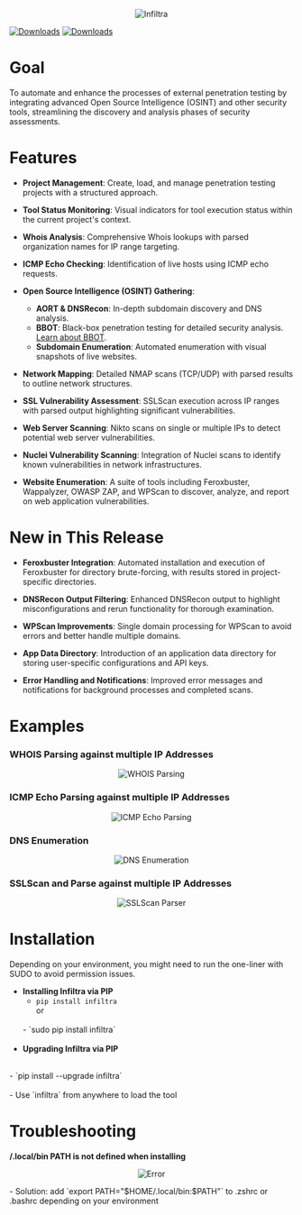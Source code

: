 <p align="center">
  <img src="https://github.com/jivy26/infiltra/blob/master/logo.png" alt="Infiltra">
</p>

[![Downloads](https://static.pepy.tech/badge/infiltra/month)](https://pepy.tech/project/infiltra) [![Downloads](https://static.pepy.tech/badge/infiltra/week)](https://pepy.tech/project/infiltra)

# Goal

To automate and enhance the processes of external penetration testing by integrating advanced Open Source Intelligence (OSINT) and other security tools, streamlining the discovery and analysis phases of security assessments.

# Features

- **Project Management**: Create, load, and manage penetration testing projects with a structured approach.

- **Tool Status Monitoring**: Visual indicators for tool execution status within the current project's context.

- **Whois Analysis**: Comprehensive Whois lookups with parsed organization names for IP range targeting.

- **ICMP Echo Checking**: Identification of live hosts using ICMP echo requests.

- **Open Source Intelligence (OSINT) Gathering**:
  - **AORT & DNSRecon**: In-depth subdomain discovery and DNS analysis.
  - **BBOT**: Black-box penetration testing for detailed security analysis. [Learn about BBOT](https://github.com/blacklanternsecurity/bbot).
  - **Subdomain Enumeration**: Automated enumeration with visual snapshots of live websites.

- **Network Mapping**: Detailed NMAP scans (TCP/UDP) with parsed results to outline network structures.

- **SSL Vulnerability Assessment**: SSLScan execution across IP ranges with parsed output highlighting significant vulnerabilities.

- **Web Server Scanning**: Nikto scans on single or multiple IPs to detect potential web server vulnerabilities.

- **Nuclei Vulnerability Scanning**: Integration of Nuclei scans to identify known vulnerabilities in network infrastructures.

- **Website Enumeration**: A suite of tools including Feroxbuster, Wappalyzer, OWASP ZAP, and WPScan to discover, analyze, and report on web application vulnerabilities.

# New in This Release

- **Feroxbuster Integration**: Automated installation and execution of Feroxbuster for directory brute-forcing, with results stored in project-specific directories.

- **DNSRecon Output Filtering**: Enhanced DNSRecon output to highlight misconfigurations and rerun functionality for thorough examination.

- **WPScan Improvements**: Single domain processing for WPScan to avoid errors and better handle multiple domains.

- **App Data Directory**: Introduction of an application data directory for storing user-specific configurations and API keys.

- **Error Handling and Notifications**: Improved error messages and notifications for background processes and completed scans.

# Examples

### WHOIS Parsing against multiple IP Addresses
<p align="center">
  <img src="https://i.postimg.cc/RZQYspkT/Virtual-Box-VM-e76-LMZLLd2.gif" alt="WHOIS Parsing">
</p>


### ICMP Echo Parsing against multiple IP Addresses
<p align="center">
  <img src="https://i.postimg.cc/zfGxdzSJ/Virtual-Box-VM-f-P6-T2-JM1t-O.gif" alt="ICMP Echo Parsing">
</p>


### DNS Enumeration
<p align="center">
  <img src="https://i.postimg.cc/rsxjdKc9/Virtual-Box-VM-kt-Sl9c1ls7.gif" alt="DNS Enumeration">
</p>


### SSLScan and Parse against multiple IP Addresses
<p align="center">
  <img src="https://i.postimg.cc/wxLQQR8X/Virtual-Box-VM-S48f9g-L6w-H.gif" alt="SSLScan Parser">
</p>

# Installation

Depending on your environment, you might need to run the one-liner with SUDO to avoid permission issues.

- **Installing Infiltra via PIP**<br />
  - `pip install infiltra`
  <br />or
  <br />
  - `sudo pip install infiltra`
  <br /><br />
- **Upgrading Infiltra via PIP**
<br />
  - `pip install --upgrade infiltra`
  <br /><br />
- Use `infiltra` from anywhere to load the tool

# Troubleshooting

**/.local/bin PATH is not defined when installing**
<p align="center">
  <img src="https://i.postimg.cc/G3qrG8y7/Warning.png" alt="Error">
</p>
- Solution: add `export PATH="$HOME/.local/bin:$PATH"` to .zshrc or .bashrc depending on your environment
